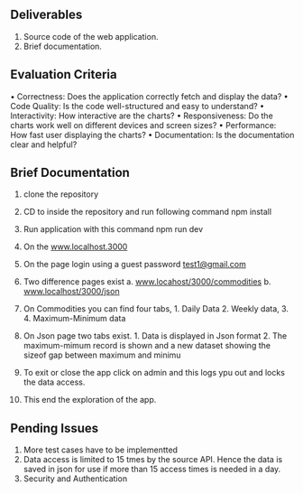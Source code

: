 

##  Deliverables
1. Source code of the web application.
2. Brief documentation.


## Evaluation Criteria

• Correctness: Does the application correctly fetch and display the data?
• Code Quality: Is the code well-structured and easy to understand?
• Interactivity: How interactive are the charts?
• Responsiveness: Do the charts work well on different devices and screen sizes?
• Performance: How fast user displaying the charts?
• Documentation: Is the documentation clear and helpful?


## Brief Documentation

1. clone the repository
2. CD to inside the repository and run following command npm install
3. Run application with this command   npm run dev

1. On the www.localhost.3000
2. On the page login using a guest password test1@gmail.com
3. Two difference pages exist 
a. www.locahost/3000/commodities
b. www.localhost/3000/json

4. On Commodities you can find four tabs, 1. Daily Data 2. Weekly data, 3. 4. Maximum-Minimum data
5. On Json page two tabs exist. 1. Data is displayed in Json format 2. The maximum-mimum record is shown and a new dataset showing the sizeof gap between maximum and minimu
6. To exit or close the app click on admin and this logs ypu out and locks the data access.
7. This end the exploration of the app.


## Pending Issues
1. More test cases have to be implementted
2. Data access is limited to 15 tmes by the source API. Hence the data is saved in json for use if more than 15 access times is needed in a day.
3. Security and Authentication

